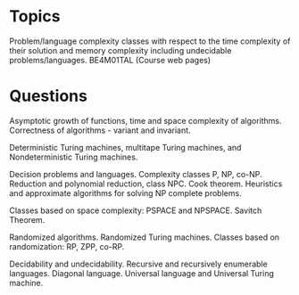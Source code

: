 # Topics
Problem/language complexity classes with respect to the time complexity of their solution and memory complexity including undecidable problems/languages. BE4M01TAL
(Course web pages)

# Questions
Asymptotic growth of functions, time and space complexity of algorithms. Correctness of algorithms - variant and invariant.

Deterministic Turing machines, multitape Turing machines, and Nondeterministic Turing machines.

Decision problems and languages. Complexity classes P, NP, co-NP. Reduction and polynomial reduction, class NPC. Cook theorem. Heuristics and approximate algorithms for solving NP complete problems.

Classes based on space complexity: PSPACE and NPSPACE. Savitch Theorem.

Randomized algorithms. Randomized Turing machines. Classes based on randomization: RP, ZPP, co-RP.

Decidability and undecidability. Recursive and recursively enumerable languages. Diagonal language. Universal language and Universal Turing machine.